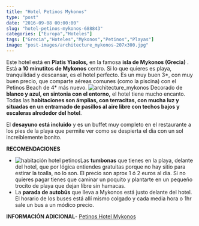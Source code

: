 ```yaml
---
title: "Hotel Petinos Mykonos"
type: "post"
date: "2016-09-08 00:00:00"
slug: "hotel-petinos-mykonos-688843"
categories: ["Europa","Hoteles"]
tags: ["Grecia","Hoteles","Mykonos","Petinos","Playas"]
image: "post-images/architecture_mykonos-207x300.jpg"
---
```


Este hotel está en **Platis Yiaolos,** en la famosa **isla de Mykonos (Grecia)** . Está **a 10 minutitos de Mykonos** centro. Si lo que quieres es playa, tranquilidad y descansar, es el hotel perfecto. Es un muy buen 3\*, con muy buen precio, que comparte aéreas comunes (como la piscina) con el Petinos Beach de 4\* más nuevo. ![architecture_mykonos](post-images/architecture_mykonos-207x300.jpg) Decorado de **blanco y azul, en sintonia con el entorno,**  el hotel tiene mucho encanto. Todas las **habitaciones son ámplias, con terracitas, con mucha luz y situadas en un entramado de pasillos al aire libre con techos bajos y escaleras alrededor del hotel**.  
  
El **desayuno está incluido** y es un buffet muy completo en el restaurante a los pies de la playa que permite ver como se despierta el dia con un sol increiblemente bonito.  
  
   
  
**RECOMENDACIONES**

- ![habitación hotel petinos](post-images/688843-268573.jpg "habitación hotel petinos")Las **tumbonas** que tienes en la playa, delante del hotel, que por lógica entiendes gratuitas porque no hay sitio para estirar la toalla, no lo son. El precio son aprox 1 ó 2 euros al dia. Si no quieres pagar tienes que caminar un poquito y plantarte en un pequeño trocito de playa que dejan libre sin hamacas.
- La **parada de autobús** que lleva a Mykonos está justo delante del hotel. El horario de los buses está allí mismo colgado y cada media hora o 1hr sale un bus a un módico precio.

**INFORMACIÓN ADICIONAL**- [Petinos Hotel Mykonos](http://www.booking.com/hotel/gr/petinos-myconos.html?aid=1294466&no_rooms=1&group_adults=1)